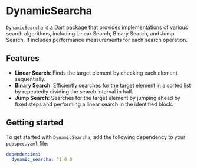 # DynamicSearcha

`DynamicSearcha` is a Dart package that provides implementations of various search algorithms, including Linear Search, Binary Search, and Jump Search. It includes performance measurements for each search operation.

## Features

- **Linear Search**: Finds the target element by checking each element sequentially.
- **Binary Search**: Efficiently searches for the target element in a sorted list by repeatedly dividing the search interval in half.
- **Jump Search**: Searches for the target element by jumping ahead by fixed steps and performing a linear search in the identified block.

## Getting started

To get started with `DynamicSearcha`, add the following dependency to your `pubspec.yaml` file:

```yaml
dependencies:
  dynamic_searcha: ^1.0.0
